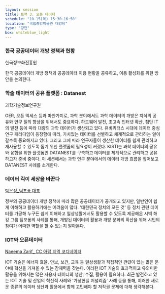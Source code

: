```yaml
---
layout: session
title: 트랙 3. 오픈 데이터
schedule: "10.15(목) 15:30~16:50"
location: "국립중앙박물관 대강당"
type: "강연"
box: whiteblue_light
---
```


### 한국 공공데이터 개방 정책과 현황

한국정보화진흥원

한국 공공데이터 개방 정책과 공공데이터 이용 현황을 공유하고, 이용 활성화를 위한 방안을 논의한다.


### 학술 데이터의 공유 플랫폼 : Datanest

과학기술정보연구원

OER, 오픈 액세스 등과 마찬가지로, 과학 분야에서도 과학 데이터의 개방은 지식의 공유와 연구 질의 향상을 위해서도 중요하다. 하드웨어 발전, 초고속 인터넷 확산, 첨단 IT의 발전 등에 따라 대량의 과학 데이터가 생산되고 있다. 유비퀴터스 시대에 데이터 중심 연구 패러다임이 등장함에 따라, 가치있는 데이터를 선별하고 체계적으로 관리하는 일이 갈수록 중요해지고 있다. 그리고 그에 따라 연구자들이 생산한 데이터를 쉽게 관리하고 재사용할 수 있도록 돕기 위한 플랫폼의 필요성이 커졌다. KISTI는 과학 데이터의 공유와 융합을 위한 플랫폼인 DATANEST를 구축하고 데이터를 체계적으로 관리하고 공유하고자 준비 중이다. 이 세션에서는 과학 연구 분야에서의 데이터 개방 흐름을 짚어보고 DATANEST 사례를 소개한다.


### 데이터 긱이 세상을 바꾼다 

[박은정_팀포퐁 대표](/speakers.html/#speaker7)

정부의 공공데이터 개방 정책에 따라 많은 공공데이터가 공개되고 있지만, 일반인이 쉽게 이해하고 활용하기에는 어려움이 많다. '대한민국 정치의 모든 것' 등 정치 관련 데이터를 가공해 누구든 쉽게 이해하고 일상생활에서도 활용할 수 있도록 제공해온 시빅 해킹 그룹 팀포퐁의 사례를 통해, 개방된 데이터의 활용과 개방 문화의 확산을 위해 시민의 참여가 어떠한 역할을 할 수 있는지 알아본다.


### IOT와 오픈데이터

[Naeema Zarif_ CC 아랍 지역 코디네이터](/speakers.html/#speaker8)

IOT 기술은 에너지 효율, 안보, 보건, 교육 등 일상생활과 직접적인 관련이 있는 많은 분야에 혁신을 가져올 수 있는 잠재력을 갖는다. 이러한 IOT 기술의 효과적이고 유의미한 활용을 위해서는 많은 사용자 데이터의 생산, 수집, 활용이 필요하다. 최근 발전하고 있는 IOT 기술 및 산업의 혁신적 사례와 '가상현실 저널리즘' 사례 등을 통해, 이러한 새로운 종류의 데이터 생산과 활용에서 함께 고민해야 할 저작권 문제에 대해 생각해본다.

